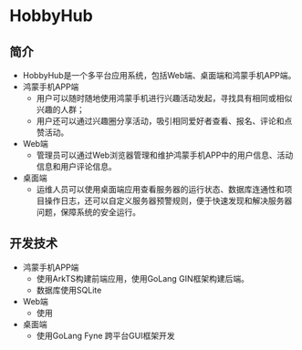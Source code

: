 # HobbyHub

## 简介

- HobbyHub是一个多平台应用系统，包括Web端、桌面端和鸿蒙手机APP端。
- 鸿蒙手机APP端
  - 用户可以随时随地使用鸿蒙手机进行兴趣活动发起，寻找具有相同或相似兴趣的人群；
  - 用户还可以通过兴趣圈分享活动，吸引相同爱好者查看、报名、评论和点赞活动。
- Web端
  - 管理员可以通过Web浏览器管理和维护鸿蒙手机APP中的用户信息、活动信息和用户评论信息。
- 桌面端
  - 运维人员可以使用桌面端应用查看服务器的运行状态、数据库连通性和项目操作日志，还可以自定义服务器预警规则，便于快速发现和解决服务器问题，保障系统的安全运行。

## 开发技术

* 鸿蒙手机APP端
  * 使用ArkTS构建前端应用，使用GoLang GIN框架构建后端。
  * 数据库使用SQLite
* Web端
  * 使用
* 桌面端
  * 使用GoLang Fyne 跨平台GUI框架开发
